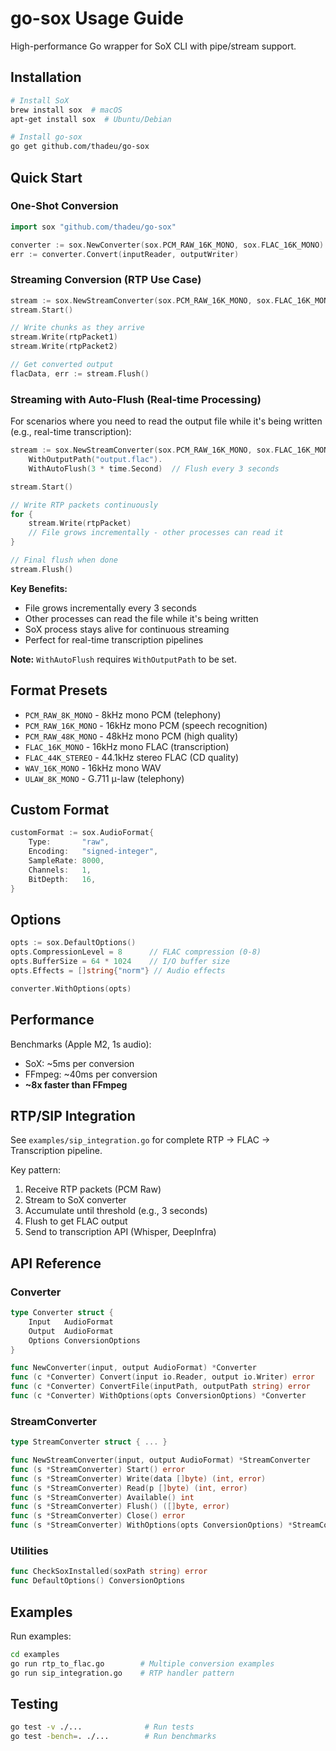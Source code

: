 # go-sox Usage Guide

High-performance Go wrapper for SoX CLI with pipe/stream support.

## Installation

```bash
# Install SoX
brew install sox  # macOS
apt-get install sox  # Ubuntu/Debian

# Install go-sox
go get github.com/thadeu/go-sox
```

## Quick Start

### One-Shot Conversion

```go
import sox "github.com/thadeu/go-sox"

converter := sox.NewConverter(sox.PCM_RAW_16K_MONO, sox.FLAC_16K_MONO)
err := converter.Convert(inputReader, outputWriter)
```

### Streaming Conversion (RTP Use Case)

```go
stream := sox.NewStreamConverter(sox.PCM_RAW_16K_MONO, sox.FLAC_16K_MONO)
stream.Start()

// Write chunks as they arrive
stream.Write(rtpPacket1)
stream.Write(rtpPacket2)

// Get converted output
flacData, err := stream.Flush()
```

### Streaming with Auto-Flush (Real-time Processing)

For scenarios where you need to read the output file while it's being written (e.g., real-time transcription):

```go
stream := sox.NewStreamConverter(sox.PCM_RAW_16K_MONO, sox.FLAC_16K_MONO).
    WithOutputPath("output.flac").
    WithAutoFlush(3 * time.Second)  // Flush every 3 seconds

stream.Start()

// Write RTP packets continuously
for {
    stream.Write(rtpPacket)
    // File grows incrementally - other processes can read it
}

// Final flush when done
stream.Flush()
```

**Key Benefits:**
- File grows incrementally every 3 seconds
- Other processes can read the file while it's being written
- SoX process stays alive for continuous streaming
- Perfect for real-time transcription pipelines

**Note:** `WithAutoFlush` requires `WithOutputPath` to be set.

## Format Presets

- `PCM_RAW_8K_MONO` - 8kHz mono PCM (telephony)
- `PCM_RAW_16K_MONO` - 16kHz mono PCM (speech recognition)
- `PCM_RAW_48K_MONO` - 48kHz mono PCM (high quality)
- `FLAC_16K_MONO` - 16kHz mono FLAC (transcription)
- `FLAC_44K_STEREO` - 44.1kHz stereo FLAC (CD quality)
- `WAV_16K_MONO` - 16kHz mono WAV
- `ULAW_8K_MONO` - G.711 μ-law (telephony)

## Custom Format

```go
customFormat := sox.AudioFormat{
    Type:       "raw",
    Encoding:   "signed-integer",
    SampleRate: 8000,
    Channels:   1,
    BitDepth:   16,
}
```

## Options

```go
opts := sox.DefaultOptions()
opts.CompressionLevel = 8      // FLAC compression (0-8)
opts.BufferSize = 64 * 1024    // I/O buffer size
opts.Effects = []string{"norm"} // Audio effects

converter.WithOptions(opts)
```

## Performance

Benchmarks (Apple M2, 1s audio):
- SoX: ~5ms per conversion
- FFmpeg: ~40ms per conversion
- **~8x faster than FFmpeg**

## RTP/SIP Integration

See `examples/sip_integration.go` for complete RTP → FLAC → Transcription pipeline.

Key pattern:
1. Receive RTP packets (PCM Raw)
2. Stream to SoX converter
3. Accumulate until threshold (e.g., 3 seconds)
4. Flush to get FLAC output
5. Send to transcription API (Whisper, DeepInfra)

## API Reference

### Converter

```go
type Converter struct {
    Input   AudioFormat
    Output  AudioFormat
    Options ConversionOptions
}

func NewConverter(input, output AudioFormat) *Converter
func (c *Converter) Convert(input io.Reader, output io.Writer) error
func (c *Converter) ConvertFile(inputPath, outputPath string) error
func (c *Converter) WithOptions(opts ConversionOptions) *Converter
```

### StreamConverter

```go
type StreamConverter struct { ... }

func NewStreamConverter(input, output AudioFormat) *StreamConverter
func (s *StreamConverter) Start() error
func (s *StreamConverter) Write(data []byte) (int, error)
func (s *StreamConverter) Read(p []byte) (int, error)
func (s *StreamConverter) Available() int
func (s *StreamConverter) Flush() ([]byte, error)
func (s *StreamConverter) Close() error
func (s *StreamConverter) WithOptions(opts ConversionOptions) *StreamConverter
```

### Utilities

```go
func CheckSoxInstalled(soxPath string) error
func DefaultOptions() ConversionOptions
```

## Examples

Run examples:

```bash
cd examples
go run rtp_to_flac.go        # Multiple conversion examples
go run sip_integration.go    # RTP handler pattern
```

## Testing

```bash
go test -v ./...              # Run tests
go test -bench=. ./...        # Run benchmarks
```

